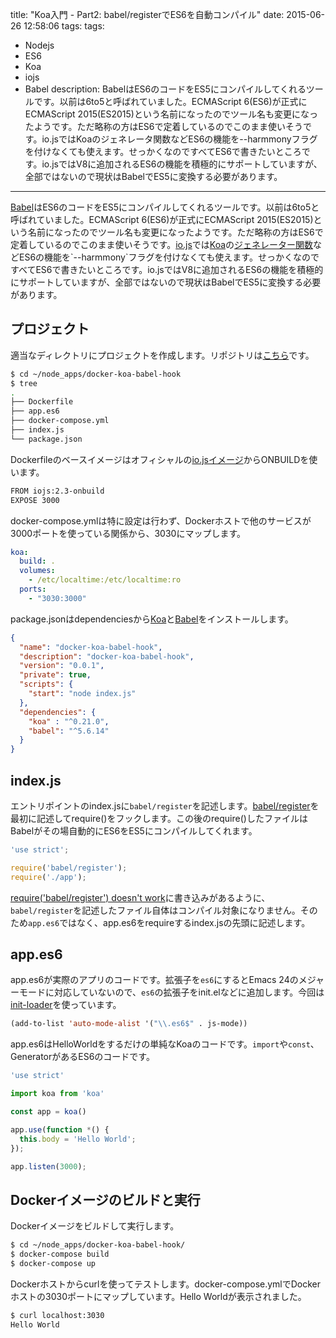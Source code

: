 title: "Koa入門 - Part2: babel/registerでES6を自動コンパイル"
date: 2015-06-26 12:58:06
tags:
tags:
 - Nodejs
 - ES6
 - Koa
 - iojs
 - Babel
description: BabelはES6のコードをES5にコンパイルしてくれるツールです。以前は6to5と呼ばれていました。ECMAScript 6(ES6)が正式にECMAScript 2015(ES2015)という名前になったのでツール名も変更になったようです。ただ略称の方はES6で定着しているのでこのまま使いそうです。io.jsではKoaのジェネレータ関数などES6の機能を--harmmonyフラグを付けなくても使えます。せっかくなのですべてES6で書きたいところです。io.jsではV8に追加されるES6の機能を積極的にサポートしていますが、全部ではないので現状はBabelでES5に変換する必要があります。
---

[Babel](https://babeljs.io/)はES6のコードをES5にコンパイルしてくれるツールです。以前は6to5と呼ばれていました。ECMAScript 6(ES6)が正式にECMAScript 2015(ES2015)という名前になったのでツール名も変更になったようです。ただ略称の方はES6で定着しているのでこのまま使いそうです。[io.js](https://iojs.org)では[Koa](http://koajs.com/)の[ジェネレーター関数](https://developer.mozilla.org/ja/docs/Web/JavaScript/Reference/Statements/function*)などES6の機能を`--harmmony`フラグを付けなくても使えます。せっかくなのですべてES6で書きたいところです。io.jsではV8に追加されるES6の機能を積極的にサポートしていますが、全部ではないので現状はBabelでES5に変換する必要があります。

<!-- more -->

## プロジェクト

適当なディレクトリにプロジェクトを作成します。リポジトリは[こちら](https://github.com/masato/docker-koa-babel-hook)です。

```bash
$ cd ~/node_apps/docker-koa-babel-hook
$ tree
.
├── Dockerfile
├── app.es6
├── docker-compose.yml
├── index.js
└── package.json
```

Dockerfileのベースイメージはオフィシャルの[io.jsイメージ](https://registry.hub.docker.com/_/iojs/)からONBUILDを使います。

```bash ~/node_apps/docker-koa-babel-hook/Dockerfile
FROM iojs:2.3-onbuild
EXPOSE 3000
```

docker-compose.ymlは特に設定は行わず、Dockerホストで他のサービスが3000ポートを使っている関係から、3030にマップします。

```yaml ~/node_apps/docker-koa-babel-hook/docker-compose.yml
koa:
  build: .
  volumes:
    - /etc/localtime:/etc/localtime:ro
  ports:
    - "3030:3000"
```

package.jsonはdependenciesから[Koa](http://koajs.com/)と[Babel](https://babeljs.io/)をインストールします。

```json ~/node_apps/docker-koa-babel-hook/package.json
{
  "name": "docker-koa-babel-hook",
  "description": "docker-koa-babel-hook",
  "version": "0.0.1",
  "private": true,
  "scripts": {
    "start": "node index.js"
  },
  "dependencies": {
    "koa" : "^0.21.0",
    "babel": "^5.6.14"
  }
}
```

## index.js

エントリポイントのindex.jsに`babel/register`を記述します。[babel/register](https://babeljs.io/docs/usage/require/)を最初に記述してrequire()をフックします。この後のrequire()したファイルはBabelがその場自動的にES6をES5にコンパイルしてくれます。


```js ~/node_apps/docker-koa-babel-hook/index.js
'use strict';

require('babel/register');
require('./app');
```

[require('babel/register') doesn't work](http://stackoverflow.com/questions/29207878/requirebabel-register-doesnt-work)に書き込みがあるように、`babel/register`を記述したファイル自体はコンパイル対象になりません。そのため`app.es6`ではなく、app.es6をrequireするindex.jsの先頭に記述します。

## app.es6

app.es6が実際のアプリのコードです。拡張子を`es6`にするとEmacs 24のメジャーモードに対応していないので、`es6`の拡張子をinit.elなどに追加します。今回は[init-loader](https://github.com/emacs-jp/init-loader)を使っています。

```el ~/.emacs.d/inits/05-js-mode.el
(add-to-list 'auto-mode-alist '("\\.es6$" . js-mode))
```

app.es6はHelloWorldをするだけの単純なKoaのコードです。`import`や`const`、GeneratorがあるES6のコードです。

```js ~/node_apps/docker-koa-babel-hook/app.es6
'use strict'

import koa from 'koa'

const app = koa()

app.use(function *() {
  this.body = 'Hello World';
});

app.listen(3000);
```

## Dockerイメージのビルドと実行

Dockerイメージをビルドして実行します。

```bash
$ cd ~/node_apps/docker-koa-babel-hook/
$ docker-compose build
$ docker-compose up
```

Dockerホストからcurlを使ってテストします。docker-compose.ymlでDockerホストの3030ポートにマップしています。Hello Worldが表示されました。

```bash
$ curl localhost:3030
Hello World
```